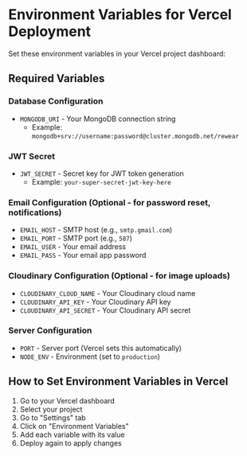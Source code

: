 # Environment Variables for Vercel Deployment

Set these environment variables in your Vercel project dashboard:

## Required Variables

### Database Configuration
- `MONGODB_URI` - Your MongoDB connection string
  - Example: `mongodb+srv://username:password@cluster.mongodb.net/rewear`

### JWT Secret
- `JWT_SECRET` - Secret key for JWT token generation
  - Example: `your-super-secret-jwt-key-here`

### Email Configuration (Optional - for password reset, notifications)
- `EMAIL_HOST` - SMTP host (e.g., `smtp.gmail.com`)
- `EMAIL_PORT` - SMTP port (e.g., `587`)
- `EMAIL_USER` - Your email address
- `EMAIL_PASS` - Your email app password

### Cloudinary Configuration (Optional - for image uploads)
- `CLOUDINARY_CLOUD_NAME` - Your Cloudinary cloud name
- `CLOUDINARY_API_KEY` - Your Cloudinary API key
- `CLOUDINARY_API_SECRET` - Your Cloudinary API secret

### Server Configuration
- `PORT` - Server port (Vercel sets this automatically)
- `NODE_ENV` - Environment (set to `production`)

## How to Set Environment Variables in Vercel

1. Go to your Vercel dashboard
2. Select your project
3. Go to "Settings" tab
4. Click on "Environment Variables"
5. Add each variable with its value
6. Deploy again to apply changes 